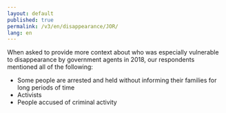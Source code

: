 ```yaml
---
layout: default
published: true
permalink: /v3/en/disappearance/JOR/
lang: en
---
```


When asked to provide more context about who was especially vulnerable to disappearance by government agents in 2018, our respondents mentioned all of the following:
-	Some people are arrested and held without informing their families for long periods of time
-	Activists
-	People accused of criminal activity

